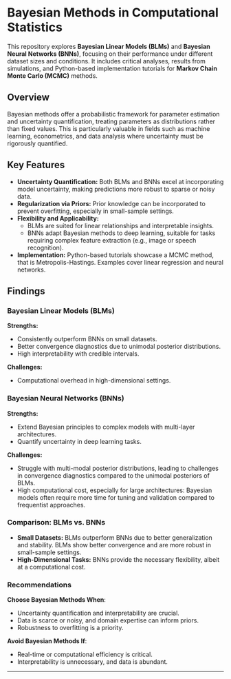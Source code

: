 # Bayesian Methods in Computational Statistics

This repository explores **Bayesian Linear Models (BLMs)** and **Bayesian Neural Networks (BNNs)**, focusing on their performance under different dataset sizes and conditions. It includes critical analyses, results from simulations, and Python-based implementation tutorials for **Markov Chain Monte Carlo (MCMC)** methods.

## Overview

Bayesian methods offer a probabilistic framework for parameter estimation and uncertainty quantification, treating parameters as distributions rather than fixed values. This is particularly valuable in fields such as machine learning, econometrics, and data analysis where uncertainty must be rigorously quantified.

## Key Features

- **Uncertainty Quantification:** Both BLMs and BNNs excel at incorporating model uncertainty, making predictions more robust to sparse or noisy data.
- **Regularization via Priors:** Prior knowledge can be incorporated to prevent overfitting, especially in small-sample settings.
- **Flexibility and Applicability:**
  - BLMs are suited for linear relationships and interpretable insights.
  - BNNs adapt Bayesian methods to deep learning, suitable for tasks requiring complex feature extraction (e.g., image or speech recognition).
- **Implementation:** Python-based tutorials showcase a MCMC method, that is Metropolis-Hastings. 
  Examples cover linear regression and neural networks.

## Findings

### Bayesian Linear Models (BLMs)

**Strengths:**
- Consistently outperform BNNs on small datasets.
- Better convergence diagnostics due to unimodal posterior distributions.
- High interpretability with credible intervals.

**Challenges:**
- Computational overhead in high-dimensional settings.

### Bayesian Neural Networks (BNNs)

**Strengths:**
- Extend Bayesian principles to complex models with multi-layer architectures.
- Quantify uncertainty in deep learning tasks.

**Challenges:**
- Struggle with multi-modal posterior distributions, leading to challenges in convergence diagnostics compared to the unimodal posteriors of BLMs.
- High computational cost, especially for large architectures: Bayesian models often require more time for tuning and validation compared to frequentist approaches.

### Comparison: BLMs vs. BNNs

- **Small Datasets:** BLMs outperform BNNs due to better generalization and stability. BLMs show better convergence and are more robust in small-sample settings.
- **High-Dimensional Tasks:** BNNs provide the necessary flexibility, albeit at a computational cost.

### Recommendations
**Choose Bayesian Methods When**:

- Uncertainty quantification and interpretability are crucial.
- Data is scarce or noisy, and domain expertise can inform priors.
- Robustness to overfitting is a priority.
  
**Avoid Bayesian Methods If**:

- Real-time or computational efficiency is critical.
- Interpretability is unnecessary, and data is abundant.

---

